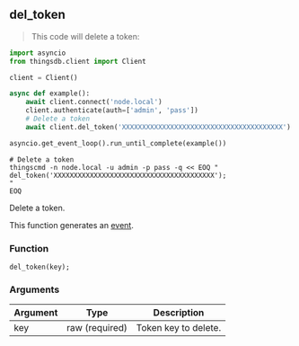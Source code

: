 ## del_token

> This code will delete a token:

```python
import asyncio
from thingsdb.client import Client

client = Client()

async def example():
    await client.connect('node.local')
    client.authenticate(auth=['admin', 'pass'])
    # Delete a token
    await client.del_token('XXXXXXXXXXXXXXXXXXXXXXXXXXXXXXXXXXXXXXXX')

asyncio.get_event_loop().run_until_complete(example())
```

```shell
# Delete a token
thingscmd -n node.local -u admin -p pass -q << EOQ "
del_token('XXXXXXXXXXXXXXXXXXXXXXXXXXXXXXXXXXXXXXXX');
"
EOQ
```

Delete a token.

This function generates an [event](#events).

### Function
`del_token(key);`

### Arguments
Argument | Type | Description
-------- | ---- | -----------
key | raw (required) | Token key to delete.
